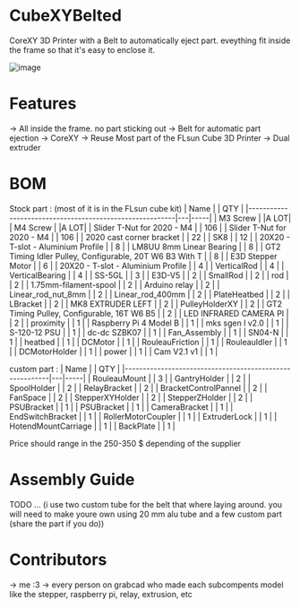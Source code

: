 # CubeXYBelted
CoreXY 3D Printer with a Belt to automatically eject part. eveything fit inside the frame so that it's easy to enclose it.

![image](https://user-images.githubusercontent.com/15912256/189715210-d0f22728-f645-43eb-b756-2563bc7cd3e1.png)

# Features
-> All inside the frame. no part sticking out
-> Belt for automatic part ejection
-> CoreXY
-> Reuse Most part of the FLsun Cube 3D Printer
-> Dual extruder

# BOM

Stock part : 
(most of it is in the FLsun cube kit)
| Name                                                    |   | QTY |
|---------------------------------------------------------|---|-----|
| M3 Screw                                                |   |A LOT|
| M4 Screw                                                |   |A LOT|
| Slider T-Nut for 2020 - M4                              |   | 106 |
| Slider T-Nut for 2020 - M4                              |   | 106 |
| 2020 cast corner bracket                                |   | 22  |
| SK8                                                     |   | 12  |
| 20X20 - T-slot - Aluminium Profile                      |   | 8   |
| LM8UU 8mm Linear Bearing                                |   | 8   |
| GT2 Timing Idler Pulley, Configurable, 20T W6 B3 With T |   | 8   |
| E3D Stepper Motor                                       |   | 6   |
| 20X20 - T-slot - Aluminium Profile                      |   | 4   |
| VerticalRod                                             |   | 4   |
| VerticalBearing                                         |   | 4   |
| SS-5GL                                                  |   | 3   |
| E3D-V5                                                  |   | 2   |
| SmallRod                                                |   | 2   |
| rod                                                     |   | 2   |
| 1.75mm-filament-spool                                   |   | 2   |
| Arduino relay                                           |   | 2   |
| Linear_rod_nut_8mm                                      |   | 2   |
| Linear_rod_400mm                                        |   | 2   |
| PlateHeatbed                                            |   | 2   |
| LBracket                                                |   | 2   |
| MK8 EXTRUDER LEFT                                       |   | 2   |
| PulleyHolderXY                                          |   | 2   |
| GT2 Timing Pulley, Configurable, 16T W6 B5              |   | 2   |
| LED INFRARED CAMERA PI                                  |   | 2   |
| proximity                                               |   | 1   |
| Raspberry Pi 4 Model B                                  |   | 1   |
| mks sgen l v2.0                                         |   | 1   |
| S-120-12 PSU                                            |   | 1   |
| dc-dc SZBK07                                            |   | 1   |
| Fan_Assembly                                            |   | 1   |
| SN04-N                                                  |   | 1   |
| heatbed                                                 |   | 1   |
| DCMotor                                                 |   | 1   |
| RouleauFriction                                         |   | 1   |
| RouleauIdler                                            |   | 1   |
| DCMotorHolder                                           |   | 1   |
| power                                                   |   | 1   |
| Cam V2.1 v1                                             |   | 1   |


custom part : 
| Name                                                    |   | QTY |
|---------------------------------------------------------|---|-----|
| RouleauMount                                            |   | 3   |
| GantryHolder                                            |   | 2   |
| SpoolHolder                                             |   | 2   |
| RelayBracket                                            |   | 2   |
| BracketControlPannel                                    |   | 2   |
| FanSpace                                                |   | 2   |
| StepperXYHolder                                         |   | 2   |
| StepperZHolder                                          |   | 2   |
| PSUBracket                                              |   | 1   |
| PSUBracket                                              |   | 1   |
| CameraBracket                                           |   | 1   |
| EndSwitchBracket                                        |   | 1   |
| RollerMotorCoupler                                      |   | 1   |
| ExtruderLock                                            |   | 1   |
| HotendMountCarriage                                     |   | 1   |
| BackPlate                                               |   | 1   |

Price should range in the 250-350 $ depending of the supplier

# Assembly Guide

TODO ... 
(i use two custom tube for the belt that where laying around. you will need to make youre own using 20 mm alu tube and a few custom part (share the part if you do))
# Contributors
-> me :3
-> every person on grabcad who made each subcompents model like the stepper, raspberry pi, relay, extrusion, etc
